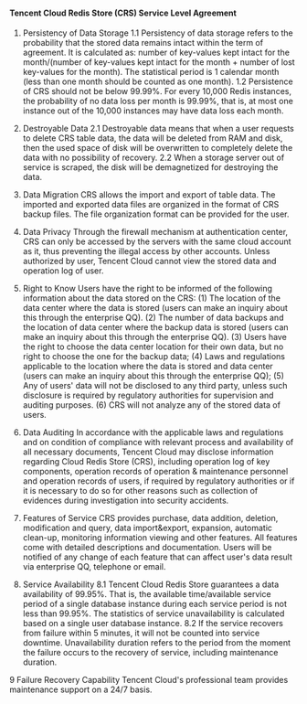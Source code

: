 #### Tencent Cloud Redis Store (CRS) Service Level Agreement

1. Persistency of Data Storage
1.1 Persistency of data storage refers to the probability that the stored data remains intact within the term of agreement. It is calculated as: number of key-values kept intact for the month/(number of key-values kept intact for the month + number of lost key-values for the month). The statistical period is 1 calendar month (less than one month should be counted as one month).
1.2 Persistence of CRS should not be below 99.99%. For every 10,000 Redis instances, the probability of no data loss per month is 99.99%, that is, at most one instance out of the 10,000 instances may have data loss each month.


2. Destroyable Data
2.1 Destroyable data means that when a user requests to delete CRS table data, the data will be deleted from RAM and disk, then the used space of disk will be overwritten to completely delete the data with no possibility of recovery.
2.2 When a storage server out of service is scraped, the disk will be demagnetized for destroying the data. 

3. Data Migration
CRS allows the import and export of table data. The imported and exported data files are organized in the format of CRS backup files. The file organization format can be provided for the user.

4. Data Privacy
Through the firewall mechanism at authentication center, CRS can only be accessed by the servers with the same cloud account as it, thus preventing the illegal access by other accounts. Unless authorized by user, Tencent Cloud cannot view the stored data and operation log of user.


5. Right to Know
Users have the right to be informed of the following information about the data stored on the CRS:
(1) The location of the data center where the data is stored (users can make an inquiry about this through the enterprise QQ).
(2) The number of data backups and the location of data center where the backup data is stored (users can make an inquiry about this through the enterprise QQ).
(3) Users have the right to choose the data center location for their own data, but no right to choose the one for the backup data;
(4) Laws and regulations applicable to the location where the data is stored and data center (users can make an inquiry about this through the enterprise QQ);
(5) Any of users' data will not be disclosed to any third party, unless such disclosure is required by regulatory authorities for supervision and auditing purposes.
(6) CRS will not analyze any of the stored data of users.

6. Data Auditing
In accordance with the applicable laws and regulations and on condition of compliance with relevant process and availability of all necessary documents, Tencent Cloud may disclose information regarding Cloud Redis Store (CRS), including operation log of key components, operation records of operation & maintenance personnel and operation records of users, if required by regulatory authorities or if it is necessary to do so for other reasons such as collection of evidences during investigation into security accidents.

7. Features of Service
CRS provides purchase, data addition, deletion, modification and query, data import&export, expansion, automatic clean-up, monitoring information viewing and other features. All features come with detailed descriptions and documentation. Users will be notified of any change of each feature that can affect user's data result via enterprise QQ, telephone or email.

8. Service Availability
8.1 Tencent Cloud Redis Store guarantees a data availability of 99.95%. That is, the available time/available service period of a single database instance during each service period is not less than 99.95%. The statistics of service unavailability is calculated based on a single user database instance.
8.2 If the service recovers from failure within 5 minutes, it will not be counted into service downtime. Unavailability duration refers to the period from the moment the failure occurs to the recovery of service, including maintenance duration.

9 Failure Recovery Capability
Tencent Cloud's professional team provides maintenance support on a 24/7 basis.

